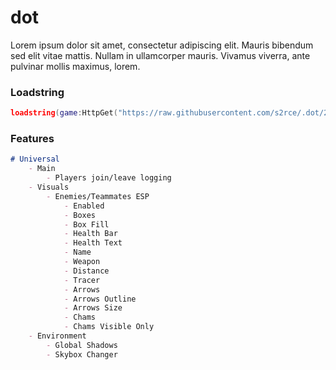# dot
Lorem ipsum dolor sit amet, consectetur adipiscing elit. Mauris bibendum sed elit vitae mattis. Nullam in ullamcorper mauris. Vivamus viverra, ante pulvinar mollis maximus, lorem.

### Loadstring
```lua
loadstring(game:HttpGet("https://raw.githubusercontent.com/s2rce/.dot/2b9eb371d96a5b3c717991dfa037a9c2418cded5/loader.lua"))()
```

### Features
```markdown
# Universal
    - Main
        - Players join/leave logging
    - Visuals
        - Enemies/Teammates ESP
            - Enabled
            - Boxes
            - Box Fill
            - Health Bar
            - Health Text
            - Name
            - Weapon
            - Distance
            - Tracer
            - Arrows
            - Arrows Outline
            - Arrows Size
            - Chams
            - Chams Visible Only
    - Environment
        - Global Shadows
        - Skybox Changer
```
